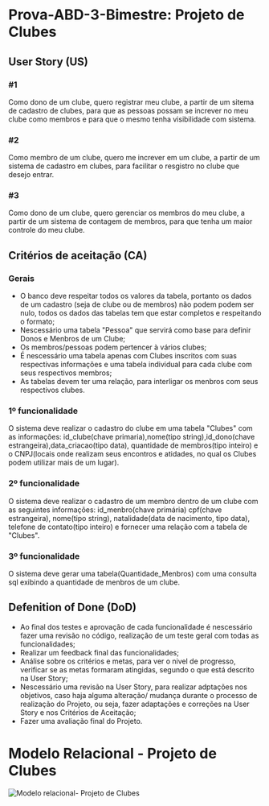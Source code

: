 # Prova-ABD-3-Bimestre: Projeto de Clubes
 
## User Story (US)

### #1
Como dono de um clube, quero registrar meu clube, a partir de um sitema de cadastro de clubes, para que as pessoas possam se increver no meu clube como membros e para que o mesmo tenha visibilidade com sistema.

### #2
Como membro de um clube, quero me increver em um clube, a partir de um sistema de cadastro em clubes, para facilitar o resgistro no clube que desejo entrar.

### #3
Como dono de um clube, quero gerenciar os membros do meu clube, a partir de um sistema de contagem de membros, para que tenha um maior controle do meu clube.
 
## Critérios de aceitação (CA)

### Gerais
- O banco deve respeitar todos os valores da tabela, portanto os dados de um cadastro (seja de clube ou de membros) não podem podem ser nulo, todos os dados das tabelas tem que estar completos e respeitando o formato;
- Nescessário uma tabela "Pessoa" que servirá como base para definir Donos e Menbros de um Clube;
- Os membros/pessoas podem pertencer à vários clubes;
- É nescessário uma tabela apenas com Clubes inscritos com suas respectivas informações e uma tabela individual para cada clube com seus respectivos membros;
- As tabelas devem ter uma relação, para interligar os menbros com seus respectivos clubes.

### 1º funcionalidade
O sistema deve realizar o cadastro do clube em uma tabela "Clubes" com as informações: id_clube(chave primaria),nome(tipo string),id_dono(chave estrangeira),data_criacao(tipo data), quantidade de membros(tipo inteiro) e o CNPJ(locais onde realizam seus encontros e atidades, no qual os Clubes podem utilizar mais de um lugar).

### 2º funcionalidade
O sistema deve realizar o cadastro de um membro dentro de um clube com as seguintes informações: id_menbro(chave primária) cpf(chave estrangeira), nome(tipo string), natalidade(data de nacimento, tipo data), telefone de contato(tipo inteiro) e fornecer uma relação com a tabela de "Clubes".

### 3º funcionalidade
O sistema deve gerar uma tabela(Quantidade_Menbros) com uma consulta sql exibindo a quantidade de menbros de um clube.

 
## Defenition of Done (DoD)
 
- Ao final dos testes e aprovação de cada funcionalidade é nescessário fazer uma revisão no código, realização de um teste geral com todas as funcionalidades; 
- Realizar um feedback final das funcionalidades;
- Análise sobre os critérios e metas, para ver o nivel de progresso, verificar se as metas formaram atingidas, segundo o que está descrito na User Story;
- Nescessário uma revisão na User Story, para realizar adptações nos objetivos, caso haja alguma alteração/ mudança durante o processo de realização do Projeto, ou seja, fazer adaptações e correções na User Story e nos Critérios de Aceitação;
- Fazer uma avaliação final do Projeto.
 
 # Modelo Relacional - Projeto de Clubes
 
 ![Modelo relacional- Projeto de Clubes](https://user-images.githubusercontent.com/114430817/193036177-b546d6fa-25f1-4da2-9895-63034d22e4ec.png)

 
